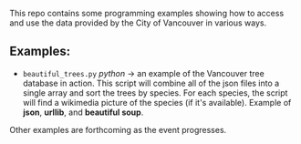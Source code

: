 This repo contains some programming examples showing how to access and use the data provided by the City of Vancouver in various ways.

## Examples:

* `beautiful_trees.py` *python* → an example of the Vancouver tree database in action. This script will combine all of the json files into a single array and sort the trees by species. For each species, the script will find a wikimedia picture of the species (if it's available). Example of **json**, **urllib**, and **beautiful soup**.


Other examples are forthcoming as the event progresses.
